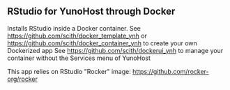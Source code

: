 RStudio for YunoHost through Docker
----------------------------------------
Installs RStudio inside a Docker container.
See https://github.com/scith/docker_template_ynh or https://github.com/scith/docker_container_ynh to create your own Dockerized app
See https://github.com/scith/dockerui_ynh to manage your container without the Services menu of YunoHost

This app relies on RStudio "Rocker" image: https://github.com/rocker-org/rocker